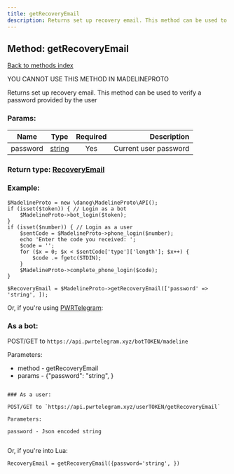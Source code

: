 ```yaml
---
title: getRecoveryEmail
description: Returns set up recovery email. This method can be used to verify a password provided by the user
---
```

## Method: getRecoveryEmail  
[Back to methods index](index.md)


YOU CANNOT USE THIS METHOD IN MADELINEPROTO


Returns set up recovery email. This method can be used to verify a password provided by the user

### Params:

| Name     |    Type       | Required | Description |
|----------|:-------------:|:--------:|------------:|
|password|[string](../types/string.md) | Yes|Current user password|


### Return type: [RecoveryEmail](../types/RecoveryEmail.md)

### Example:


```
$MadelineProto = new \danog\MadelineProto\API();
if (isset($token)) { // Login as a bot
    $MadelineProto->bot_login($token);
}
if (isset($number)) { // Login as a user
    $sentCode = $MadelineProto->phone_login($number);
    echo 'Enter the code you received: ';
    $code = '';
    for ($x = 0; $x < $sentCode['type']['length']; $x++) {
        $code .= fgetc(STDIN);
    }
    $MadelineProto->complete_phone_login($code);
}

$RecoveryEmail = $MadelineProto->getRecoveryEmail(['password' => 'string', ]);
```

Or, if you're using [PWRTelegram](https://pwrtelegram.xyz):

### As a bot:

POST/GET to `https://api.pwrtelegram.xyz/botTOKEN/madeline`

Parameters:

* method - getRecoveryEmail
* params - {"password": "string", }

```

### As a user:

POST/GET to `https://api.pwrtelegram.xyz/userTOKEN/getRecoveryEmail`

Parameters:

password - Json encoded string


```

Or, if you're into Lua:

```
RecoveryEmail = getRecoveryEmail({password='string', })
```

